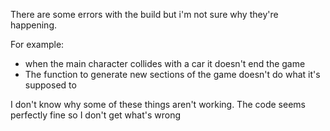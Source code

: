 There are some errors with the build but i'm not sure why they're happening.

For example:
- when the main character collides with a car it doesn't end the game
- The function to generate new sections of the game doesn't do what it's supposed to

I don't know why some of these things aren't working. The code seems perfectly fine so I don't get what's wrong
